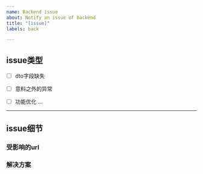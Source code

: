 ```yaml
---
name: Backend issue
about: Notify an issue of backend
title: "[issue]"
labels: back

---
```


## issue类型
- [ ] dto字段缺失
- [ ] 意料之外的异常
- [ ] 功能优化
...    
   

-------------------------------------------------
## issue细节

### 受影响的url


### 解决方案
